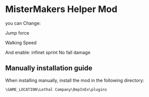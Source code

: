 # MisterMakers Helper Mod
you can Change:

Jump force

Walking Speed

And enable:
infinet sprint
No fall damage

## Manually installation guide
When installing manually, install the mod in the following directory:
```
\GAME_LOCATION\Lethal Company\BepInEx\plugins
```
